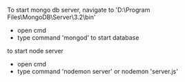 To start mongo db server, navigate to 'D:\Program Files\MongoDB\Server\3.2\bin'
- open cmd
- type command 'mongod' to start database

to start node server
- open cmd
- type command 'nodemon server' or nodemon 'server.js'
